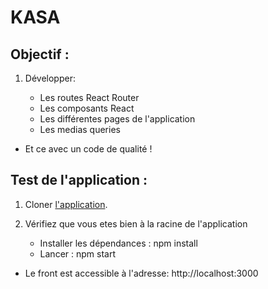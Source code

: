# KASA #
    
## Objectif : ##

1. Développer:

    - Les routes React Router
    - Les composants React
    - Les différentes pages de l'application
    - Les medias queries
    
- Et ce avec un code de qualité !

## Test de l'application : ##

1. Cloner <a href='https://github.com/ISANKOI/MartinJeremy_7_03102022'>l'application</a>.

2. Vérifiez que vous etes bien à la racine de l'application
    - Installer les dépendances : npm install
    - Lancer : npm start

- Le front est accessible à l'adresse: http://localhost:3000
